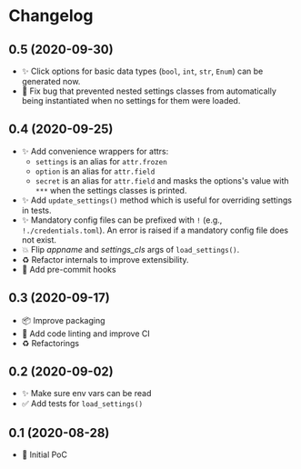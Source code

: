 # Changelog

## 0.5 (2020-09-30)

- ✨ Click options for basic data types (`bool`, `int`, `str`, `Enum`) can be generated now.
- 🐛 Fix bug that prevented nested settings classes from automatically being instantiated when no settings for them were loaded.

## 0.4 (2020-09-25)

- ✨ Add convenience wrappers for attrs:
  - `settings` is an alias for `attr.frozen`
  - `option` is an alias for `attr.field`
  - `secret` is an alias for `attr.field` and masks the options's value with `***` when the settings classes is printed.
- ✨ Add `update_settings()` method which is useful for overriding settings in tests.
- ✨ Mandatory config files can be prefixed with `!` (e.g., `!./credentials.toml`).
  An error is raised if a mandatory config file does not exist.
- 💥 Flip *appname* and *settings_cls* args of `load_settings()`.
- ♻️ Refactor internals to improve extensibility.
- 🚀 Add pre-commit hooks


## 0.3 (2020-09-17)

- 📦 Improve packaging
- 👷 Add code linting and improve CI
- ♻️ Refactorings


## 0.2 (2020-09-02)

- ✨ Make sure env vars can be read
- ✅ Add tests for `load_settings()`


## 0.1 (2020-08-28)

- 🎉 Initial PoC
